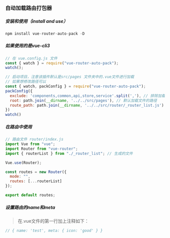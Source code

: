 ### 自动加载路由打包器

##### 安装和使用（install and use）
```javascript
npm install vue-router-auto-pack -D
```

##### 如果使用的是vue-cli3
```javascript
// 在 vue.config.js 文件
const { watch } = require("vue-router-auto-pack");
watch();

// 启动项目，注意该插件默认是src/pages 文件夹中的.vue文件进行加载
// 如果想修改路径可以
const { watch, packConfig } = require("vue-router-auto-pack"); 
packConfig({
  exclude: 'components,common,api,store,service'.split(','), // 排除加载的文件夹，以上是默认的
  root: path.join(__dirname, '../../src/pages'), // 默认加载文件的路径
  route_path: path.join(__dirname, '../../src/router/_router_list.js') // 打包生成的路由列表文件所在的位置
})
watch()
```
##### 在路由中使用

```javascript
// 路由文件 router/index.js
import Vue from "vue";
import Router from "vue-router";
import { routerList } from "./_router_list"; // 生成的文件

Vue.use(Router);

const routes = new Router({
  mode: "",
  routes: [...routerList]
});

export default routes;
```
##### 设置路由的name和meta
> 在.vue文件的第一行加上注释如下：
```javascript
// { name: 'test', meta: { icon: 'good' } }
```


